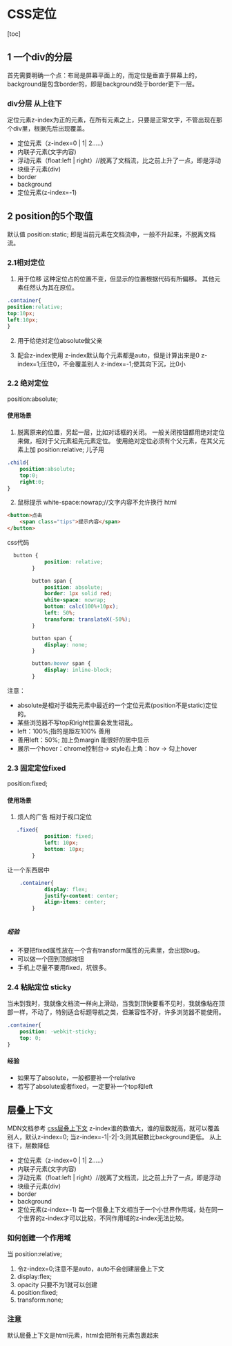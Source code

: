 # CSS定位
[toc]
## 1 一个div的分层
首先需要明确一个点：布局是屏幕平面上的，而定位是垂直于屏幕上的，background是包含border的，即是background处于border更下一层。
### div分层 从上往下
定位元素z-index为正的元素，在所有元素之上，只要是正常文字，不管出现在那个div里，根据先后出现覆盖。
* 定位元素（z-index=0 | 1| 2.....）
* 内联子元素(文字内容)
* 浮动元素（float:left | right）//脱离了文档流，比之前上升了一点，即是浮动
* 块级子元素(div)
* border
* background
* 定位元素(z-index=-1)
## 2 position的5个取值
默认值
position:static;
即是当前元素在文档流中，一般不升起来，不脱离文档流。
### 2.1相对定位
1. 用于位移
这种定位占的位置不变，但显示的位置根据代码有所偏移。
其他元素任然认为其在原位。
```css
.container{
position:relative;
top:10px;
left:10px;
}
```
2. 用于给绝对定位absolute做父亲

3. 配合z-index使用
z-index默认每个元素都是auto，但是计算出来是0
z-index=1;压住0，不会覆盖别人
z-index=-1;使其向下沉，比0小

### 2.2 绝对定位
position:absolute;
#### 使用场景
1. 脱离原来的位置，另起一层，比如对话框的关闭。
一般关闭按钮都用绝对定位来做，相对于父元素祖先元素定位。
使用绝对定位必须有个父元素，在其父元素上加
position:relative;
儿子用
```css
.child{
    position:absolute;
    top:0;
    right:0;
}
```
2. 鼠标提示
white-space:nowrap;//文字内容不允许换行
html
```html
<button>点击
    <span class="tips">提示内容</span>
</button>

```
css代码
```css
  button {
            position: relative;
        }

        button span {
            position: absolute;
            border: 1px solid red;
            white-space: nowrap;
            bottom: calc(100%+10px);
            left: 50%;
            transform: translateX(-50%);
        }

        button span {
            display: none;
        }

        button:hover span {
            display: inline-block;
        }
```
注意：
* absolute是相对于祖先元素中最近的一个定位元素(position不是static)定位的。
* 某些浏览器不写top和right位置会发生错乱。
* left：100%;指的是距左100% 善用
* 善用left：50%; 加上负margin 能很好的居中显示
* 展示一个hover：chrome控制台-> style右上角：hov -> 勾上hover
### 2.3 固定定位fixed
position:fixed;
#### 使用场景
1. 烦人的广告
相对于视口定位
```css
   .fixed{
            position: fixed;
            left: 10px;
            bottom: 10px;
        }
```
让一个东西居中
```css
    .container{
            display: flex;
            justify-content: center;
            align-items: center;
        }
     
```
##### 经验
* 不要把fixed属性放在一个含有transform属性的元素里，会出现bug。
* 可以做一个回到顶部按钮
* 手机上尽量不要用fixed，坑很多。

### 2.4 粘贴定位 sticky
当未到我时，我就像文档流一样向上滑动，当我到顶快要看不见时，我就像粘在顶部一样，不动了，特别适合标题导航之类，但兼容性不好，许多浏览器不能使用。
```css
.container{
    position: -webkit-sticky;
    top: 0;
}
```

#### 经验
* 如果写了absolute，一般都要补一个relative
* 若写了absolute或者fixed，一定要补一个top和left

## 层叠上下文
MDN文档参考 [css层叠上下文](https://developer.mozilla.org/zh-CN/docs/Web/CSS/CSS_Positioning/Understanding_z_index/The_stacking_context)
z-index谁的数值大，谁的层数就高，就可以覆盖别人，默认z-index=0;
当z-index=-1|-2|-3;则其层数比background更低。
从上往下，层数降低
* 定位元素（z-index=0 | 1| 2.....）
* 内联子元素(文字内容)
* 浮动元素（float:left | right）//脱离了文档流，比之前上升了一点，即是浮动
* 块级子元素(div)
* border
* background
* 定位元素(z-index=-1)
每一个层叠上下文相当于一个小世界作用域，处在同一个世界的z-index才可以比较，不同作用域的z-index无法比较。
### 如何创建一个作用域
当
position:relative;
1. 令z-index=0;注意不是auto，auto不会创建层叠上下文
2. display:flex;
3. opacity 只要不为1就可以创建
4. position:fixed;
5. transform:none;


### 注意
默认层叠上下文是html元素，html会把所有元素包裹起来